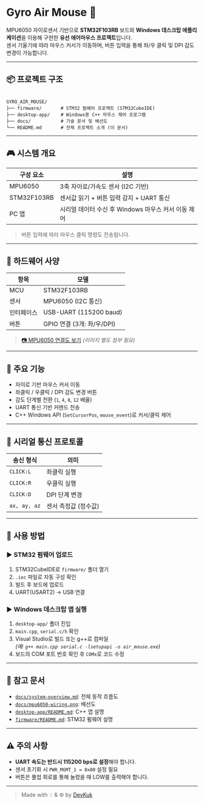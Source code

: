 # Gyro Air Mouse 🎯

MPU6050 자이로센서 기반으로 **STM32F103RB** 보드와 **Windows 데스크탑 애플리케이션**을 이용해 구현한 **유선 에어마우스 프로젝트**입니다.  
센서 기울기에 따라 마우스 커서가 이동하며, 버튼 입력을 통해 좌/우 클릭 및 DPI 감도 변경이 가능합니다.

---

## 📦 프로젝트 구조
```text

GYRO_AIR_MOUSE/  
├── firmware/       # STM32 펌웨어 프로젝트 (STM32CubeIDE)  
├── desktop-app/    # Windows용 C++ 마우스 제어 프로그램  
├── docs/           # 기술 문서 및 배선도  
└── README.md       # 전체 프로젝트 소개 (이 문서)  

```

---

## 🎮 시스템 개요

| 구성 요소 | 설명 |
|-----------|------|
| MPU6050   | 3축 자이로/가속도 센서 (I2C 기반) |
| STM32F103RB     | 센서값 읽기 + 버튼 입력 감지 + UART 통신 |
| PC 앱     | 시리얼 데이터 수신 후 Windows 마우스 커서 이동 제어 |

> 버튼 입력에 따라 마우스 클릭 명령도 전송됩니다.

---

## 🔧 하드웨어 사양

| 항목       | 모델                    |
|------------|-------------------------|
| MCU        | STM32F103RB             |
| 센서       | MPU6050 (I2C 통신)      |
| 인터페이스 | USB-UART (115200 baud)  |
| 버튼       | GPIO 연결 (3개: 좌/우/DPI) |

> [📷 MPU6050 연결도 보기](docs/mpu6050-wiring.png) *(이미지 별도 첨부 필요)*

---

## 🧩 주요 기능

- 자이로 기반 마우스 커서 이동
- 좌클릭 / 우클릭 / DPI 감도 변경 버튼
- 감도 단계별 전환 (`1`, `4`, `8`, `12` 배율)
- UART 통신 기반 커맨드 전송
- C++ Windows API (`SetCursorPos`, `mouse_event`)로 커서/클릭 제어

---

## 📡 시리얼 통신 프로토콜

| 송신 형식       | 의미                   |
|----------------|------------------------|
| `CLICK:L`      | 좌클릭 실행            |
| `CLICK:R`      | 우클릭 실행            |
| `CLICK:D`      | DPI 단계 변경          |
| `ax, ay, az`   | 센서 측정값 (정수값)   |

---

## 🚀 사용 방법

### ▶ STM32 펌웨어 업로드

1. STM32CubeIDE로 `firmware/` 폴더 열기
2. `.ioc` 파일로 자동 구성 확인
3. 빌드 후 보드에 업로드
4. UART(USART2) → USB 연결

### ▶ Windows 데스크탑 앱 실행

1. `desktop-app/` 폴더 진입
2. `main.cpp`, `serial.c/h` 확인
3. Visual Studio로 빌드 또는 g++로 컴파일  
   *(예: `g++ main.cpp serial.c -lsetupapi -o air_mouse.exe`)*  
4. 보드의 COM 포트 번호 확인 후 `COMx`로 코드 수정

---

## 📁 참고 문서

- [`docs/system-overview.md`](docs/system-overview.md): 전체 동작 흐름도
- [`docs/mpu6050-wiring.png`](docs/mpu6050-wiring.png): 배선도
- [`desktop-app/README.md`](desktop-app/README.md): C++ 앱 설명
- [`firmware/README.md`](firmware/README.md): STM32 펌웨어 설명

---

## ⚠️ 주의 사항

- **UART 속도는 반드시 115200 bps로 설정**해야 합니다.
- 센서 초기화 시 `PWR_MGMT_1 = 0x00` 설정 필요
- 버튼은 풀업 회로를 통해 눌렸을 때 LOW를 출력해야 합니다.

---

> Made with 💡 & ⚙️ by [DevKuk](https://github.com/byeongkukoh)

